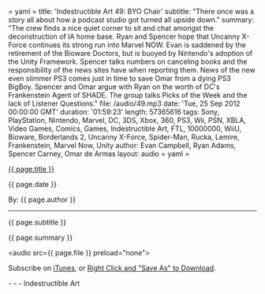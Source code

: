 = yaml =
title: 'Indestructible Art 49: BYO Chair'
subtitle: "There once was a story all about how a podcast studio got turned all upside down."
summary: "The crew finds a nice quiet corner to sit and chat amongst the deconstruction of IA home base. Ryan and Spencer hope that Uncanny X-Force continues its strong run into Marvel NOW. Evan is saddened by the retirement of the Bioware Doctors, but is buoyed by Nintendo's adoption of the Unity Framework. Spencer talks numbers on canceling books and the responsibility of the news sites have when reporting them. News of the new even slimmer PS3 comes just in time to save Omar from a dying PS3 BigBoy. Spencer and Omar argue with Ryan on the worth of DC's Frankenstein Agent of SHADE. The group talks Picks of the Week and the lack of Listener Questions."
file: /audio/49.mp3
date: 'Tue, 25 Sep 2012 00:00:00 GMT'
duration: '01:59:23'
length: 57365616
tags: Sony, PlayStation, Nintendo, Marvel, DC, 3DS, Xbox, 360, PS3, Wii, PSN, XBLA, Video Games, Comics, Games, Indestructible Art, FTL, 10000000, WiiU, Bioware, Borderlands 2, Uncanny X-Force, Spider-Man, Rucka, Lemire, Frankenstein, Marvel Now, Unity
author: Evan Campbell, Ryan Adams, Spencer Carney, Omar de Armas
layout: audio
= yaml =

<a href="{{ page.url }}" class='postTitleLink'><p class='postTitle'>{{ page.title }}</p></a>
<p class='postPublished'>{{ page.date }}</p>
<p class='postAuthor'>By: {{ page.author }}</p>
<hr>
<p class='podcastSummary'>{{ page.subtitle }}</p>

<p class='podcastSummary'>{{ page.summary }}</p>

<audio src={{ page.file }} preload="none"></audio>
<p class='subLinks'>Subscribe on <a href='http://bit.ly/iapodcast'>iTunes</a>, or <a href={{ page.file }}>Right Click and "Save As" to Download</a>.</p>
- - -
Indestructible Art